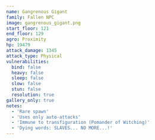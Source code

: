 ```yaml
---
name: Gangrenous Gigant
family: Fallen NPC
image: gangrenous_gigant.png
start_floor: 121
end_floor: 129
agro: Proximity
hp: 19479
attack_damage: 1345
attack_type: Physical
vulnerabilities:
  bind: false
  heavy: false
  sleep: false
  slow: false
  stun: false
  resolution: true
gallery_only: true
notes:
  - 'Rare spawn'
  - 'Uses only auto-attacks'
  - 'Immune to transfiguration (Pomander of Witching)'
  - 'Dying words: SLAVES... NO MORE...!'
---
```

